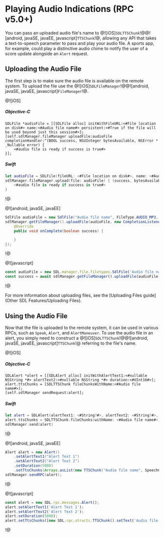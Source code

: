 # Playing Audio Indications (RPC v5.0+)
You can pass an uploaded audio file's name to @![iOS]`SDLTTSChunk`!@@![android, javaSE, javaEE, javascript]`TTSChunk`!@, allowing any API that takes a text-to-speech parameter to pass and play your audio file. A sports app, for example, could play a distinctive audio chime to notify the user of a score update alongside an `Alert` request.

## Uploading the Audio File
The first step is to make sure the audio file is available on the remote system. To upload the file use the @![iOS]`SDLFileManager`!@@![android, javaSE, javaEE, javascript]`FileManager`!@.

@![iOS]
##### Objective-C
```objc
SDLFile *audioFile = [[SDLFile alloc] initWithFileURL:<#File location on disk#> name:<#Audio file name#> persistent:<#True if the file will be used beyond just this session#>];
[self.sdlManager.fileManager uploadFile:audioFile completionHandler:^(BOOL success, NSUInteger bytesAvailable, NSError * _Nullable error) {
    <#audio file is ready if success is true#>
}];
```

##### Swift
```swift
let audioFile = SDLFile(fileURL: <#File location on disk#>, name: <#Audio file name#>, persistent: <#True if the file will be used beyond just this session#>)
sdlManager.fileManager.upload(file: audioFile) { (success, bytesAvailable, error) in
    <#audio file is ready if success is true#>
}
```
!@

@![android, javaSE, javaEE]
```java
SdlFile audioFile = new SdlFile("Audio file name", FileType.AUDIO_MP3, Uri.parse("File Location"), true);
sdlManager.getFileManager().uploadFile(audioFile, new CompletionListener() {
	@Override
	public void onComplete(boolean success) {

	}
});
```
!@

@![javascript]
```js
const audioFile = new SDL.manager.file.filetypes.SdlFile('Audio file name', SDL.rpc.enums.FileType.AUDIO_MP3, <#File Data#>, true);
const success = await sdlManager.getFileManager().uploadFile(audioFile)
```
!@

For more information about uploading files, see the [Uploading Files guide](Other SDL Features/Uploading Files).

## Using the Audio File
Now that the file is uploaded to the remote system, it can be used in various RPCs, such as `Speak`, `Alert`, and `AlertManeuver`. To use the audio file in an alert, you simply need to construct a @![iOS]`SDLTTSChunk`!@@![android, javaSE, javaEE, javascript]`TTSChunk`!@ referring to the file's name.

@![iOS]
##### Objective-C
```objc
SDLAlert *alert = [[SDLAlert alloc] initWithAlertText1:<#nullable NSString *#> alertText2:<#nullable NSString *#> duration:<#UInt16#>];
alert.ttsChunks = [SDLTTSChunk fileChunksWithName:<#Audio file name#>];
[self.sdlManager sendRequest:alert];
```

##### Swift
```swift
let alert = SDLAlert(alertText1: <#String?#>, alertText2: <#String?#>, duration: <#UInt16#>)
alert.ttsChunks = SDLTTSChunk.fileChunks(withName: <#Audio file name#>)
sdlManager.send(alert)
```
!@

@![android, javaSE, javaEE]
```java
Alert alert = new Alert()
    .setAlertText1("Alert Text 1")
    .setAlertText2("Alert Text 2")
    .setDuration(5000)
    .setTtsChunks(Arrays.asList(new TTSChunk("Audio file name", SpeechCapabilities.FILE)));
sdlManager.sendRPC(alert);
```
!@

@![javascript]
```js
const alert = new SDL.rpc.messages.Alert();
alert.setAlertText1('Alert Text 1');
alert.setAlertText2('Alert Text 2');
alert.setDuration(5000);
alert.setTtsChunks([new SDL.rpc.structs.TTSChunk().setText('Audio file name').setType(SDL.rpc.enums.SpeechCapabilities.FILE)]);
```
!@
